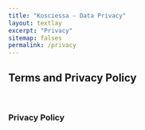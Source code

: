 ```yaml
---
title: "Kosciessa - Data Privacy"
layout: textlay
excerpt: "Privacy"
sitemap: falses
permalink: /privacy
---
```


<h2>Terms and Privacy Policy</h2>

<br />

<h3>Privacy Policy</h3>
